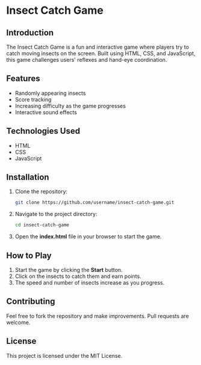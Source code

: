 # Insect Catch Game

## Introduction

The Insect Catch Game is a fun and interactive game where players try to catch moving insects on the screen. Built using HTML, CSS, and JavaScript, this game challenges users' reflexes and hand-eye coordination.

## Features

* Randomly appearing insects
* Score tracking
* Increasing difficulty as the game progresses
* Interactive sound effects

## Technologies Used

* HTML
* CSS
* JavaScript

## Installation

1. Clone the repository:

   ```bash
   git clone https://github.com/username/insect-catch-game.git
   ```
2. Navigate to the project directory:

   ```bash
   cd insect-catch-game
   ```
3. Open the **index.html** file in your browser to start the game.

## How to Play

1. Start the game by clicking the **Start** button.
2. Click on the insects to catch them and earn points.
3. The speed and number of insects increase as you progress.

## Contributing

Feel free to fork the repository and make improvements. Pull requests are welcome.

## License

This project is licensed under the MIT License.
